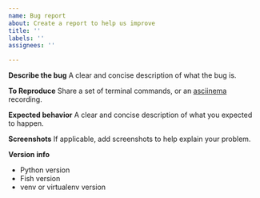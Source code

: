 ```yaml
---
name: Bug report
about: Create a report to help us improve
title: ''
labels: ''
assignees: ''

---
```


**Describe the bug**
A clear and concise description of what the bug is.

**To Reproduce**
Share a set of terminal commands, or an [asciinema](https://asciinema.org/) recording.

**Expected behavior**
A clear and concise description of what you expected to happen.

**Screenshots**
If applicable, add screenshots to help explain your problem.

**Version info**
- Python version
- Fish version
- venv or virtualenv version
